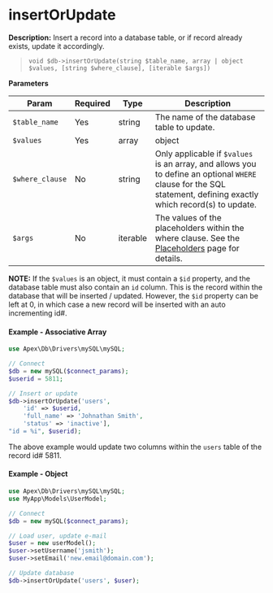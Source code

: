 
# insertOrUpdate

**Description:** Insert a record into a database table, or if record already exists, update it accordingly.

> `void $db->insertOrUpdate(string $table_name, array | object $values, [string $where_clause], [iterable $args])`


**Parameters**

Param | Required | Type | Description
------------- |------------- |------------- |------------- 
`$table_name` | Yes | string | The name of the database table to update.
`$values` | Yes | array | object | Either an associative array of values to insert / update, or an object with updated property values to use.
`$where_clause` | No | string | Only applicable if `$values` is an array, and allows you to define an optional `WHERE` clause for the SQL statement, defining exactly which record(s) to update.
`$args` | No | iterable | The values of the placeholders within the where clause.  See the [Placeholders](../placeholders.md) page for details.


**NOTE:** If the `$values` is an object, it must contain a `$id` property, and the database table must also contain an `id` column.  This is the record within the database that will be inserted / updated.  However, the `$id` property can be left at 0, in which case a new record will be inserted with an auto incrementing id#.


#### Example - Associative Array

~~~php
use Apex\Db\Drivers\mySQL\mySQL;

// Connect
$db = new mySQL($connect_params);
$userid = 5811;

// Insert or update
$db->insertOrUpdate('users', 
    'id' => $userid, 
    'full_name' => 'Johnathan Smith', 
    'status' => 'inactive'], 
"id = %i", $userid);
~~~

The above example would update two columns within the `users` table of the record id# 5811.


#### Example - Object

~~~php
use Apex\Db\Drivers\mySQL\mySQL;
use MyApp\Models\UserModel;

// Connect
$db = new mySQL($connect_params);

// Load user, update e-mail
$user = new userModel();
$user->setUsername('jsmith');
$user->setEmail('new.email@domain.com');

// Update database
$db->insertOrUpdate('users', $user);
~~~


